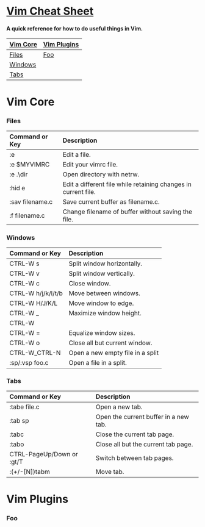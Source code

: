 # [Vim Cheat Sheet](https://jyee117.github.io/vimcheatsheet)
#### A quick reference for how to do useful things in Vim.

| **[Vim Core](#vim-core)** | **[Vim Plugins](#vim-plugins)** |
|---------------------------|---------------------------------|
| [Files](#files) | [Foo](#foo) |
| [Windows](#windows) | |
| [Tabs](#tabs) | |

# Vim Core
### Files
| **Command or Key** | **Description** |
|:-------------------|:----------------|
| :e | Edit a file. |
| :e $MYVIMRC | Edit your vimrc file. |
| :e .\dir | Open directory with netrw. |
| :hid e | Edit a different file while retaining changes in current file. |
| :sav filename.c | Save current buffer as filename.c. |
| :f filename.c | Change filename of buffer without saving the file. |

### Windows
| **Command or Key** | **Description** |
|:-------------------|:----------------|
| CTRL-W s | Split window horizontally. |
| CTRL-W v | Split window vertically. |
| CTRL-W c | Close window. |
| CTRL-W h/j/k/l/t/b | Move between windows. |
| CTRL-W H/J/K/L | Move window to edge. |
| CTRL-W _ | Maximize window height. |
| CTRL-W | | Maximize window width. |
| CTRL-W = | Equalize window sizes. |
| CTRL-W o | Close all but current window. |
| CTRL-W\_CTRL-N | Open a new empty file in a split |
| :sp/:vsp foo.c | Open a file in a split. |

### Tabs
| **Command or Key** | **Description** |
|:-------------------|:----------------|
| :tabe file.c | Open a new tab. |
| :tab sp | Open the current buffer in a new tab. |
| :tabc | Close the current tab page. |
| :tabo | Close all but the current tab page. |
| CTRL-PageUp/Down or :gt/T | Switch between tab pages. |
| :(+/-[N])tabm | Move tab. |

# Vim Plugins
### Foo

